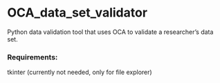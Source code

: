 # OCA_data_set_validator
Python data validation tool that uses OCA to validate a researcher’s data set.

### Requirements:
tkinter (currently not needed, only for file explorer)
